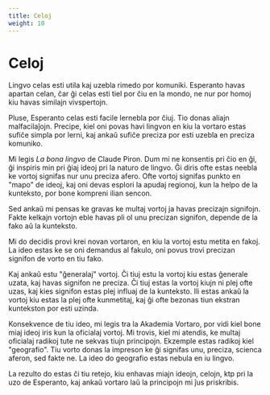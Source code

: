```yaml
---
title: Celoj
weight: 10
---
```


# Celoj

Lingvo celas esti utila kaj uzebla rimedo por komuniki. Esperanto havas apartan celan, ĉar ĝi celas esti tiel por ĉiu en la mondo, ne nur por homoj kiu havas similajn vivspertojn.

Pluse, Esperanto celas esti facile lernebla por ĉiuj. Tio donas aliajn malfacilaĵojn. Precipe, kiel oni povas havi lingvon en kiu la vortaro estas sufiĉe simpla por lerni, kaj ankaŭ sufiĉe preciza por esti uzebla en preciza komuniko.

Mi legis _La bona lingvo_ de Claude Piron. Dum mi ne konsentis pri ĉio en ĝi, ĝi inspiris min pri ĝiaj ideoj pri la naturo de lingvo. Ĝi diris ofte estas neebla ke vortoj signifas nur unu preciza afero. Ofte vortoj signifas punkto en "mapo" de ideoj, kaj oni devas esplori la apudaj regionoj, kun la helpo de la kunteksto, por bone kompreni ilian sencon.

Sed ankaŭ mi pensas ke gravas ke multaj vortoj ja havas precizajn signifojn. Fakte kelkajn vortojn eble havas pli ol unu precizan signifon, depende de la fako aŭ la kunteksto.

Mi do decidis provi krei novan vortaron, en kiu la vortoj estu metita en fakoj. La ideo estas ke se oni demandus al fakulo, oni povus trovi precizan signifon de vorto en tiu fako.

Kaj ankaŭ estu "ĝeneralaj" vortoj. Ĉi tiuj estu la vortoj kiu estas ĝenerale uzata, kaj havas signifon ne preciza. Ĉi tiuj estas la vortoj kiujn ni plej ofte uzas, kaj kies signifon estas plej influaj de la kunteksto. Ili estas ankaŭ la vortoj kiu estas la plej ofte kunmetitaj, kaj ĝi ofte bezonas tiun ekstran kuntekston por esti uzinda.

Konsekvence de tiu ideo, mi legis tra la Akademia Vortaro, por vidi kiel bone miaj ideoj iris kun la oficialaj vortoj. Mi trovis, kiel mi atendis, ke multaj oficialaj radikoj tute ne sekvas tiujn principojn. Ekzemple estas radikoj kiel "geografio". Tiu vorto donas la impreson ke ĝi signifas unu, preciza, scienca aferon, sed fakte ne. La ideo do geografio estas nebula en iu lingvo.

La rezulto do estas ĉi tiu retejo, kiu enhavas miajn ideojn, celojn, ktp pri la uzo de Esperanto, kaj ankaŭ vortaro laŭ la principojn mi ĵus priskribis.

